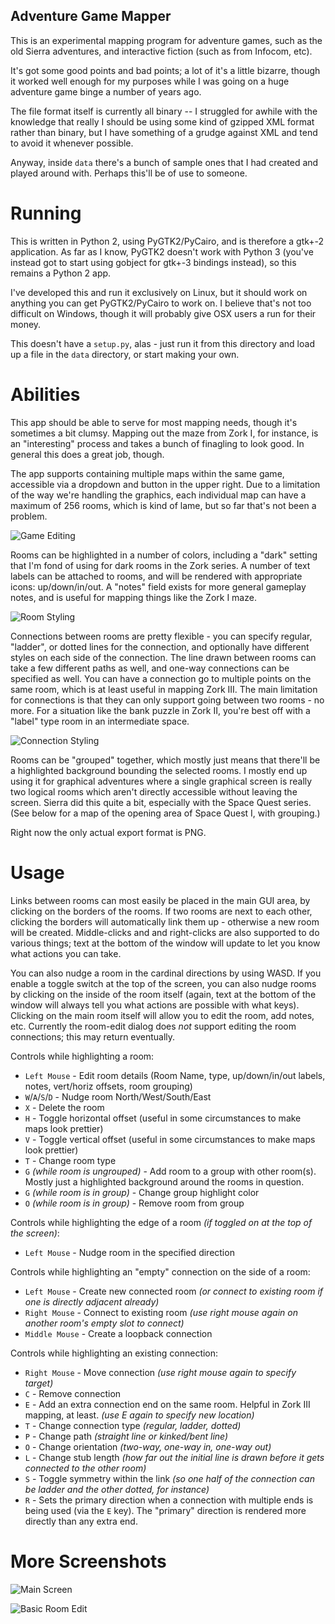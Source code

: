 Adventure Game Mapper
---------------------

This is an experimental mapping program for adventure games, such as the old
Sierra adventures, and interactive fiction (such as from Infocom, etc).

It's got some good points and bad points; a lot of it's a little bizarre,
though it worked well enough for my purposes while I was going on a huge
adventure game binge a number of years ago.

The file format itself is currently all binary -- I struggled for awhile with
the knowledge that really I should be using some kind of gzipped XML format
rather than binary, but I have something of a grudge against XML and tend to
avoid it whenever possible.

Anyway, inside `data` there's a bunch of sample ones that I had created and
played around with.  Perhaps this'll be of use to someone.

Running
=======

This is written in Python 2, using PyGTK2/PyCairo, and is therefore a gtk+-2
application.  As far as I know, PyGTK2 doesn't work with Python 3 (you've
instead got to start using gobject for gtk+-3 bindings instead), so this
remains a Python 2 app.

I've developed this and run it exclusively on Linux, but it should work on
anything you can get PyGTK2/PyCairo to work on.  I believe that's not too
difficult on Windows, though it will probably give OSX users a run for their
money.

This doesn't have a `setup.py`, alas - just run it from this directory and
load up a file in the `data` directory, or start making your own.

Abilities
=========

This app should be able to serve for most mapping needs, though it's sometimes
a bit clumsy.  Mapping out the maze from Zork I, for instance, is an
"interesting" process and takes a bunch of finagling to look good.  In general
this does a great job, though.

The app supports containing multiple maps within the same game, accessible
via a dropdown and button in the upper right.  Due to a limitation of the way
we're handling the graphics, each individual map can have a maximum of 256
rooms, which is kind of lame, but so far that's not been a problem.

![Game Editing](screenshots/screenshot-gameedit.png)

Rooms can be highlighted in a number of colors, including a "dark" setting
that I'm fond of using for dark rooms in the Zork series.  A number of text
labels can be attached to rooms, and will be rendered with appropriate
icons: up/down/in/out.  A "notes" field exists for more general gameplay
notes, and is useful for mapping things like the Zork I maze.

![Room Styling](screenshots/screenshot-roomstyles.png)

Connections between rooms are pretty flexible - you can specify regular,
"ladder", or dotted lines for the connection, and optionally have different
styles on each side of the connection.  The line drawn between rooms can take a
few different paths as well, and one-way connections can be specified as well.
You can have a connection go to multiple points on the same room, which is at
least useful in mapping Zork III.  The main limitation for connections is that
they can only support going between two rooms - no more.  For a situation like
the bank puzzle in Zork II, you're best off with a "label" type room in an
intermediate space.

![Connection Styling](screenshots/screenshot-connectionstyles.png)

Rooms can be "grouped" together, which mostly just means that there'll be
a highlighted background bounding the selected rooms.  I mostly end up using
it for graphical adventures where a single graphical screen is really two
logical rooms which aren't directly accessible without leaving the screen.
Sierra did this quite a bit, especially with the Space Quest series.  (See
below for a map of the opening area of Space Quest I, with grouping.)

Right now the only actual export format is PNG.

Usage
=====

Links between rooms can most easily be placed in the main GUI area, by clicking
on the borders of the rooms.  If two rooms are next to each other, clicking the
borders will automatically link them up - otherwise a new room will be created.
Middle-clicks and and right-clicks are also supported to do various things;
text at the bottom of the window will update to let you know what actions you can
take.

You can also nudge a room in the cardinal directions by using WASD.  If you enable
a toggle switch at the top of the screen, you can also nudge rooms by clicking on
the inside of the room itself (again, text at the bottom of the window will always
tell you what actions are possible with what keys).  Clicking on the main room
itself will allow you to edit the room, add notes, etc.  Currently the room-edit
dialog does *not* support editing the room connections; this may return eventually.

Controls while highlighting a room:

* `Left Mouse` - Edit room details (Room Name, type, up/down/in/out labels, notes, vert/horiz offsets, room grouping)
* `W`/`A`/`S`/`D` - Nudge room North/West/South/East
* `X` - Delete the room
* `H` - Toggle horizontal offset (useful in some circumstances to make maps look prettier)
* `V` - Toggle vertical offset (useful in some circumstances to make maps look prettier)
* `T` - Change room type
* `G` *(while room is ungrouped)* - Add room to a group with other room(s).  Mostly just a highlighted background around the rooms in question.
* `G` *(while room is in group)* - Change group highlight color
* `O` *(while room is in group)* - Remove room from group

Controls while highlighting the edge of a room *(if toggled on at the top of the screen)*:

* `Left Mouse` - Nudge room in the specified direction

Controls while highlighting an "empty" connection on the side of a room:

* `Left Mouse` - Create new connected room *(or connect to existing room if one is directly adjacent already)*
* `Right Mouse` - Connect to existing room *(use right mouse again on another room's empty slot to connect)*
* `Middle Mouse` - Create a loopback connection

Controls while highlighting an existing connection:

* `Right Mouse` - Move connection *(use right mouse again to specify target)*
* `C` - Remove connection
* `E` - Add an extra connection end on the same room.  Helpful in Zork III mapping, at least.  *(use E again to specify new location)*
* `T` - Change connection type *(regular, ladder, dotted)*
* `P` - Change path *(straight line or kinked/bent line)*
* `O` - Change orientation *(two-way, one-way in, one-way out)*
* `L` - Change stub length *(how far out the initial line is drawn before it gets connected to the other room)*
* `S` - Toggle symmetry within the link *(so one half of the connection can be ladder and the other dotted, for instance)*
* `R` - Sets the primary direction when a connection with multiple ends is being used (via the `E` key).  The "primary" direction is rendered more directly than any extra end.

More Screenshots
================

![Main Screen](screenshots/screenshot-main.png)

![Basic Room Edit](screenshots/screenshot-edit-basic.png)
